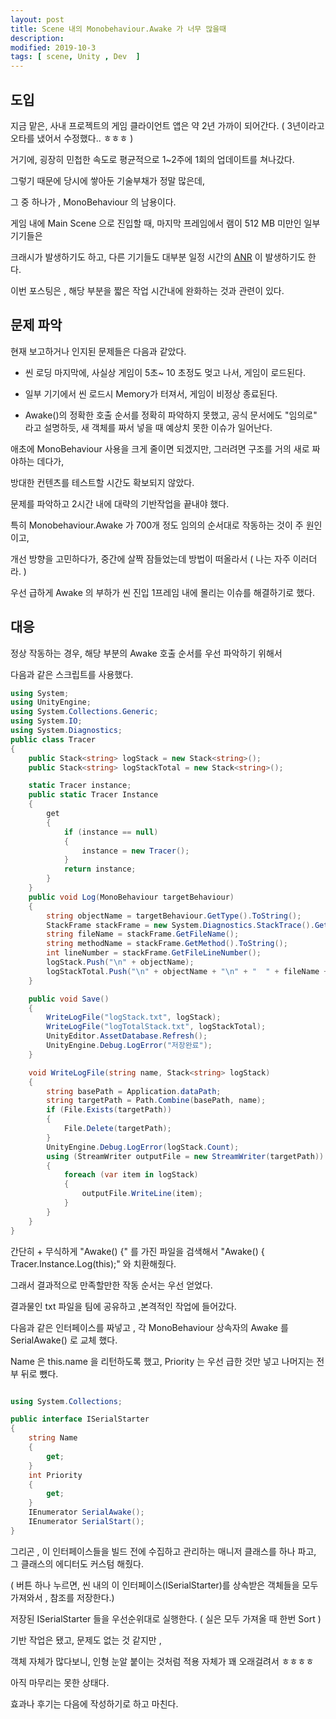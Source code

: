 ```yaml
---
layout: post
title: Scene 내의 Monobehaviour.Awake 가 너무 많을때 
description: 
modified: 2019-10-3
tags: [ scene, Unity , Dev  ] 
---
```


## 도입 

지금 맡은, 사내 프로젝트의 게임 클라이언트 앱은 약 2년 가까이 되어간다.  ( 3년이라고 오타를 냈어서 수정했다.. ㅎㅎㅎ )

거기에, 굉장히 민첩한 속도로 평균적으로 1~2주에 1회의 업데이트를 쳐나갔다. 

그렇기 때문에 당시에 쌓아둔 기술부채가 정말 많은데, 

그 중 하나가 , MonoBehaviour 의 남용이다. 

게임 내에 Main Scene 으로 진입할 때, 마지막 프레임에서 램이 512 MB 미만인 일부 기기들은 

크래시가 발생하기도 하고, 다른 기기들도 대부분 일정 시간의 [ANR](https://support.google.com/googleplay/android-developer/answer/6083203?hl=ko) 이 발생하기도 한다. 

이번 포스팅은 , 해당 부분을 짧은 작업 시간내에 완화하는 것과 관련이 있다. 

## 문제 파악

현재 보고하거나 인지된 문제들은 다음과 같았다. 

- 씬 로딩 마지막에, 사실상 게임이 5초~ 10 초정도 멎고 나서, 게임이 로드된다.

- 일부 기기에서 씬 로드시 Memory가 터져서, 게임이 비정상 종료된다. 

- Awake()의 정확한 호출 순서를 정확히 파악하지 못했고, 공식 문서에도 "임의로" 라고 설명하듯, 새 객체를 짜서 넣을 때 예상치 못한 이슈가 일어난다. 

애초에 MonoBehaviour 사용을 크게 줄이면 되겠지만, 그러려면 구조를 거의 새로 짜야하는 데다가, 

방대한 컨텐츠를 테스트할 시간도 확보되지 않았다. 

문제를 파악하고 2시간 내에 대략의 기반작업을 끝내야 했다. 

특히 Monobehaviour.Awake 가 700개 정도 임의의 순서대로 작동하는 것이 주 원인이고, 

개선 방향을 고민하다가, 중간에 살짝 잠들었는데 방법이 떠올라서 ( 나는 자주 이러더라. )

우선 급하게 Awake 의 부하가 씬 진입 1프레임 내에 몰리는 이슈를 해결하기로 했다. 

## 대응

정상 작동하는 경우, 해당 부분의 Awake 호출 순서를 우선 파악하기 위해서 

다음과 같은 스크립트를 사용했다. 

``` csharp
using System;
using UnityEngine;
using System.Collections.Generic;
using System.IO;
using System.Diagnostics;
public class Tracer
{
    public Stack<string> logStack = new Stack<string>();
    public Stack<string> logStackTotal = new Stack<string>();

    static Tracer instance;
    public static Tracer Instance
    {
        get
        {
            if (instance == null)
            {
                instance = new Tracer();
            }
            return instance;
        }
    }
    public void Log(MonoBehaviour targetBehaviour)
    {
        string objectName = targetBehaviour.GetType().ToString();
        StackFrame stackFrame = new System.Diagnostics.StackTrace().GetFrame(1);
        string fileName = stackFrame.GetFileName();
        string methodName = stackFrame.GetMethod().ToString();
        int lineNumber = stackFrame.GetFileLineNumber();
        logStack.Push("\n" + objectName);
        logStackTotal.Push("\n" + objectName + "\n" + "  " + fileName + "  " + methodName + " (" + lineNumber + ") ");
    }

    public void Save()
    {
        WriteLogFile("logStack.txt", logStack);
        WriteLogFile("logTotalStack.txt", logStackTotal);
        UnityEditor.AssetDatabase.Refresh();
        UnityEngine.Debug.LogError("저장완료");
    }

    void WriteLogFile(string name, Stack<string> logStack)
    {
        string basePath = Application.dataPath;
        string targetPath = Path.Combine(basePath, name);
        if (File.Exists(targetPath))
        {
            File.Delete(targetPath);
        }
        UnityEngine.Debug.LogError(logStack.Count);
        using (StreamWriter outputFile = new StreamWriter(targetPath))
        {
            foreach (var item in logStack)
            {
                outputFile.WriteLine(item);
            }
        }
    }
}

```

간단히 + 무식하게 "Awake() {" 를 가진 파일을 검색해서 "Awake() { Tracer.Instance.Log(this);" 와 치환해줬다. 

그래서 결과적으로 만족할만한 작동 순서는 우선 얻었다. 

결과물인 txt 파일을 팀에 공유하고 ,본격적인 작업에 들어갔다. 

다음과 같은 인터페이스를 짜넣고 , 각 MonoBehaviour 상속자의 Awake 를 SerialAwake() 로 교체 했다. 

Name 은 this.name 을 리턴하도록 했고, Priority 는 우선 급한 것만 넣고 나머지는 전부 뒤로 뺐다.
```csharp

using System.Collections;

public interface ISerialStarter
{
    string Name
    {
        get;
    }
    int Priority
    {
        get;
    }
    IEnumerator SerialAwake();
    IEnumerator SerialStart();
}
```

그리곤 , 이 인터페이스들을 빌드 전에 수집하고 관리하는 매니저 클래스를 하나 파고, 그 클래스의 에디터도 커스텀 해줬다.

( 버튼 하나 누르면, 씬 내의 이 인터페이스(ISerialStarter)를 상속받은 객체들을 모두 가져와서 , 참조를 저장한다.)

저장된 ISerialStarter 들을 우선순위대로 실행한다. ( 실은 모두 가져올 때 한번 Sort )

기반 작업은 됐고, 문제도 없는 것 같지만 , 

객체 자체가 많다보니, 인형 눈알 붙이는 것처럼 적용 자체가 꽤 오래걸려서 ㅎㅎㅎㅎ 

아직 마무리는 못한 상태다. 

효과나 후기는 다음에 작성하기로 하고 마친다. 
